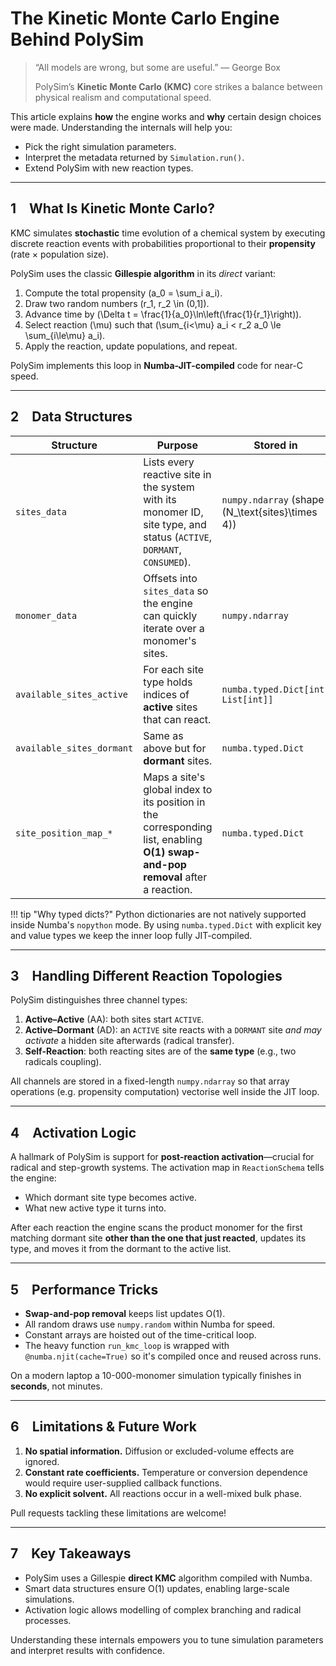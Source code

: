 # The Kinetic Monte Carlo Engine Behind PolySim

> “All models are wrong, but some are useful.” — George Box
>
> PolySim’s **Kinetic Monte Carlo (KMC)** core strikes a balance between physical realism and computational speed.

This article explains **how** the engine works and **why** certain design choices were made.  Understanding the internals will help you:

*   Pick the right simulation parameters.
*   Interpret the metadata returned by `Simulation.run()`.
*   Extend PolySim with new reaction types.

---

## 1 What Is Kinetic Monte Carlo?

KMC simulates **stochastic** time evolution of a chemical system by executing discrete reaction events with probabilities proportional to their **propensity** (rate × population size).

PolySim uses the classic **Gillespie algorithm** in its *direct* variant:

1.  Compute the total propensity \(a_0 = \sum_i a_i\).
2.  Draw two random numbers \(r_1, r_2 \in (0,1]\).
3.  Advance time by \(\Delta t = \frac{1}{a_0}\ln\left(\frac{1}{r_1}\right)\).
4.  Select reaction \(\mu\) such that \(\sum_{i<\mu} a_i < r_2 a_0 \le \sum_{i\le\mu} a_i\).
5.  Apply the reaction, update populations, and repeat.

PolySim implements this loop in **Numba-JIT-compiled** code for near-C speed.

---

## 2 Data Structures

| Structure | Purpose | Stored in |
|-----------|---------|-----------|
| `sites_data` | Lists every reactive site in the system with its monomer ID, site type, and status (`ACTIVE`, `DORMANT`, `CONSUMED`). | `numpy.ndarray` (shape \(N_\text{sites}\times 4\)) |
| `monomer_data` | Offsets into `sites_data` so the engine can quickly iterate over a monomer's sites. | `numpy.ndarray` |
| `available_sites_active` | For each site type holds indices of **active** sites that can react. | `numba.typed.Dict[int, List[int]]` |
| `available_sites_dormant` | Same as above but for **dormant** sites. | `numba.typed.Dict` |
| `site_position_map_*` | Maps a site's global index to its position in the corresponding list, enabling **O(1) swap-and-pop removal** after a reaction. | `numba.typed.Dict` |

!!! tip "Why typed dicts?"
    Python dictionaries are not natively supported inside Numba's `nopython` mode.  By using `numba.typed.Dict` with explicit key and value types we keep the inner loop fully JIT-compiled.

---

## 3 Handling Different Reaction Topologies

PolySim distinguishes three channel types:

1.  **Active–Active** (AA): both sites start `ACTIVE`.
2.  **Active–Dormant** (AD): an `ACTIVE` site reacts with a `DORMANT` site *and may activate* a hidden site afterwards (radical transfer).
3.  **Self-Reaction**: both reacting sites are of the **same type** (e.g., two radicals coupling).

All channels are stored in a fixed-length `numpy.ndarray` so that array operations (e.g.
propensity computation) vectorise well inside the JIT loop.

---

## 4 Activation Logic

A hallmark of PolySim is support for **post-reaction activation**—crucial for radical and step-growth systems.  The activation map in `ReactionSchema` tells the engine:

*   Which dormant site type becomes active.
*   What new active type it turns into.

After each reaction the engine scans the product monomer for the first matching dormant site **other than the one that just reacted**, updates its type, and moves it from the dormant to the active list.

---

## 5 Performance Tricks

*   **Swap-and-pop removal** keeps list updates O(1).
*   All random draws use `numpy.random` within Numba for speed.
*   Constant arrays are hoisted out of the time-critical loop.
*   The heavy function `run_kmc_loop` is wrapped with `@numba.njit(cache=True)` so it's compiled once and reused across runs.

On a modern laptop a 10-000-monomer simulation typically finishes in **seconds**, not minutes.

---

## 6 Limitations & Future Work

1.  **No spatial information.**  Diffusion or excluded-volume effects are ignored.
2.  **Constant rate coefficients.**  Temperature or conversion dependence would require user-supplied callback functions.
3.  **No explicit solvent.**  All reactions occur in a well-mixed bulk phase.

Pull requests tackling these limitations are welcome!

---

## 7 Key Takeaways

*   PolySim uses a Gillespie **direct KMC** algorithm compiled with Numba.
*   Smart data structures ensure O(1) updates, enabling large-scale simulations.
*   Activation logic allows modelling of complex branching and radical processes.

Understanding these internals empowers you to tune simulation parameters and interpret results with confidence. 